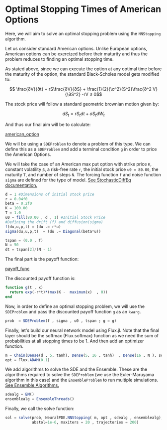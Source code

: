 # Optimal Stopping Times of American Options

Here, we will aim to solve an optimal stopping problem using the `NNStopping` algorithm.

Let us consider standard American options. Unlike European options, American options can be exercized before their maturity and thus the problem reduces to finding an optimal stopping time.

As stated above, since we can execute the option at any optimal time before the maturity of the option, the standard Black-Scholes model gets modified to:

```math
  \frac{∂V}{∂t} + rS\frac{∂V}{∂S} + \frac{1}{2}{\σ^2}{S^2}\frac{∂^2 V}{\∂S^2} -rV ≤ 0
```
The stock price will follow a standard geometric brownian motion given by:

```math
  dS_t = rS_tdt + σS_tdW_t
```
And thus our final aim will be to calculate:

[american_option]("https://raw.githubusercontent.com/ashutosh-b-b/github-doc-images/master/Price%20of%20American%20Option.png")

We will be using a `SDEProblem` to denote a problem of this type. We can define this as a `SDEProblem` and add a terminal condition `g` in order to price the American Options.


We will take the case of an American max put option with strike price `K`, constant volatility `β`, a risk-free rate `r`, the initial stock price `u0 = 80.00`, the maturity `T`, and number of steps `N`. The forcing function `f` and noise function `sigma` are defined for the type of model. [See StochasticDiffEq documentation.](https://diffeq.sciml.ai/v6.12/tutorials/sde_example/#Example-1:-Scalar-SDEs-1)
```julia
d = 1 #Dimensions of initial stock price
r = 0.04f0
beta = 0.2f0
K = 100.00
T = 1.0
u0 = fill(80.00 , d , 1) #Initial Stock Price
#Defining the drift (f) and diffusion(sigma)
f(du,u,p,t) = (du .= r*u)
sigma(du,u,p,t)  = (du .= Diagonal(beta*u))

tspan = (0.0 , T)
N = 50
dt = tspan[2]/(N - 1)
```
The final part is the payoff function:

[payoff_func]("https://raw.githubusercontent.com/ashutosh-b-b/github-doc-images/master/payoff_function.png")

The discounted payoff function is:

```julia
function g(t , x)
  return exp(-r*t)*(max(K -  maximum(x)  , 0))
end
```
Now, in order to define an optimal stopping problem, we will use the `SDEProblem` and pass the discounted payoff function `g` as an `kwarg`.
```julia
prob  = SDEProblem(f , sigma , u0 , tspan ; g = g)
```
Finally, let's build our neural network model using Flux.jl. Note that the final layer should be the softmax (Flux.softmax) function as we need the sum of probabilities at all stopping times to be 1. And then add an optimizer function.
```julia
m = Chain(Dense(d , 5, tanh), Dense(5, 16 , tanh)  , Dense(16 , N ), softmax)
opt = Flux.ADAM(0.1)
```
We add algorithms to solve the SDE and the Ensemble. These are the algorithms required to solve the `SDEProblem` (we use the Euler-Maruyama algorithm in this case) and the `EnsembleProblem` to run multiple simulations. [See Ensemble Algorithms.](https://diffeq.sciml.ai/stable/features/ensemble/#EnsembleAlgorithms-1)

```julia
sdealg = EM()
ensemblealg = EnsembleThreads()
```

Finally, we call the solve function:
```julia
sol = solve(prob, NeuralPDE.NNStopping( m, opt , sdealg , ensemblealg), verbose = true, dt = dt,
            abstol=1e-6, maxiters = 20 , trajectories = 200)

```
